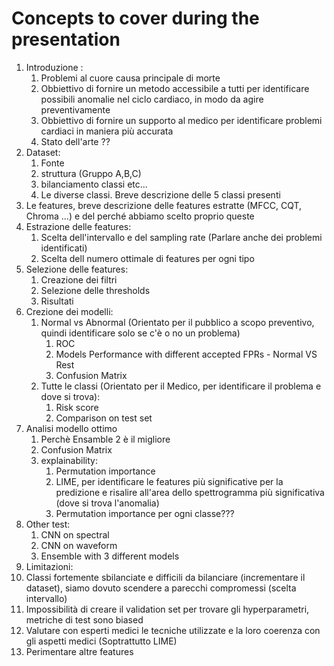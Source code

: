 # Concepts to cover during the presentation

1. Introduzione :
   1. Problemi al cuore causa principale di morte
   2. Obbiettivo di fornire un metodo accessibile a tutti per identificare possibili anomalie nel ciclo cardiaco, in modo da agire preventivamente
   3. Obbiettivo di fornire un supporto al medico per identificare problemi cardiaci in maniera più accurata
   4. Stato dell'arte ??
2. Dataset:
   1. Fonte
   2. struttura (Gruppo A,B,C)
   3. bilanciamento classi etc...
   4. Le diverse classi. Breve descrizione delle 5 classi presenti
3. Le features, breve descrizione delle features estratte (MFCC, CQT, Chroma ...) e del perché abbiamo scelto proprio queste
4. Estrazione delle features:
   1. Scelta dell'intervallo e del sampling rate (Parlare anche dei problemi identificati)
   2. Scelta dell numero ottimale di features per ogni tipo
5. Selezione delle features:
   1. Creazione dei filtri
   2. Selezione delle thresholds
   3. Risultati
6. Crezione dei modelli:
   1. Normal vs Abnormal (Orientato per il pubblico a scopo preventivo, quindi identificare solo se c'è o no un problema)
      1. ROC
      2. Models Performance with different accepted FPRs - Normal VS Rest
      3. Confusion Matrix
   2. Tutte le classi (Orientato per il Medico, per identificare il problema e dove si trova):
      1. Risk score
      2. Comparison on test set
7. Analisi modello ottimo
   1. Perchè Ensamble 2 è il migliore
   2. Confusion Matrix
   3. explainability:
      1. Permutation importance
      2. LIME, per identificare le features più significative per la predizione e risalire all'area dello spettrogramma più significativa (dove si trova l'anomalia)
      3. Permutation importance per ogni classe???
9. Other test:
   1. CNN on spectral
   2. CNN on waveform
   3. Ensemble with 3 different models
10. Limitazioni:
   1. Classi fortemente sbilanciate e difficili da bilanciare (incrementare il dataset), siamo dovuto scendere a parecchi compromessi (scelta intervallo)
   2. Impossibilità di creare il validation set per trovare gli hyperparametri, metriche di test sono biased
   3. Valutare con esperti medici le tecniche utilizzate e la loro coerenza con gli aspetti medici (Soptrattutto LIME)
   4. Perimentare altre features
